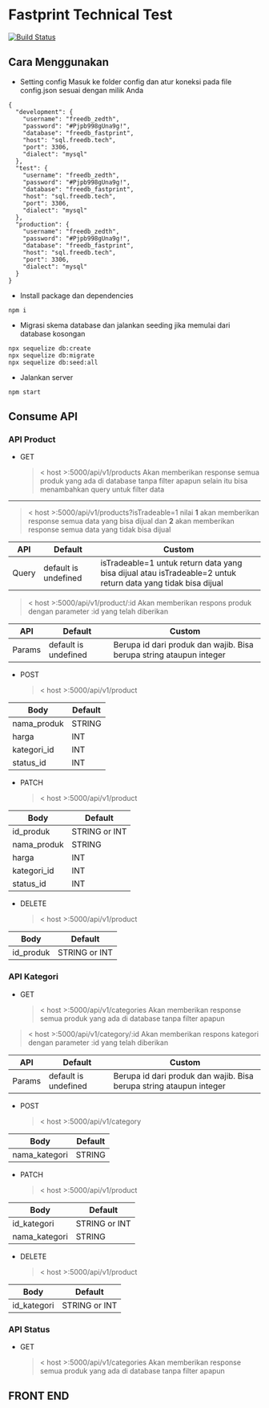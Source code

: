 # Fastprint Technical Test

[![Build Status](https://travis-ci.org/joemccann/dillinger.svg?branch=master)](https://travis-ci.org/joemccann/dillinger)

## Cara Menggunakan

- Setting config
  Masuk ke folder config dan atur koneksi pada file config.json sesuai dengan milik Anda

```
{
  "development": {
    "username": "freedb_zedth",
    "password": "#Pjpb998gUna9g!",
    "database": "freedb_fastprint",
    "host": "sql.freedb.tech",
    "port": 3306,
    "dialect": "mysql"
  },
  "test": {
    "username": "freedb_zedth",
    "password": "#Pjpb998gUna9g!",
    "database": "freedb_fastprint",
    "host": "sql.freedb.tech",
    "port": 3306,
    "dialect": "mysql"
  },
  "production": {
    "username": "freedb_zedth",
    "password": "#Pjpb998gUna9g!",
    "database": "freedb_fastprint",
    "host": "sql.freedb.tech",
    "port": 3306,
    "dialect": "mysql"
  }
}
```

- Install package dan dependencies

```
npm i
```

- Migrasi skema database dan jalankan seeding jika memulai dari database kosongan

```
npx sequelize db:create
npx sequelize db:migrate
npx sequelize db:seed:all
```

- Jalankan server

```
npm start
```

## Consume API

### API Product

- GET

  > < host >:5000/api/v1/products
  > Akan memberikan response semua produk yang ada di database tanpa filter apapun
  > selain itu bisa menambahkan query untuk filter data

---

> < host >:5000/api/v1/products?isTradeable=1
> nilai **1** akan memberikan response semua data yang bisa dijual dan **2** akan memberikan response semua data yang tidak bisa dijual

| API   | Default              | Custom                                                                                                       |
| ----- | -------------------- | ------------------------------------------------------------------------------------------------------------ |
| Query | default is undefined | isTradeable=1 untuk return data yang bisa dijual atau isTradeable=2 untuk return data yang tidak bisa dijual |

> < host >:5000/api/v1/product/:id
> Akan memberikan respons produk dengan parameter :id yang telah diberikan

| API    | Default              | Custom                                                              |
| ------ | -------------------- | ------------------------------------------------------------------- |
| Params | default is undefined | Berupa id dari produk dan wajib. Bisa berupa string ataupun integer |

- POST
  > < host >:5000/api/v1/product

| Body        | Default |
| ----------- | ------- |
| nama_produk | STRING  |
| harga       | INT     |
| kategori_id | INT     |
| status_id   | INT     |

- PATCH
  > < host >:5000/api/v1/product

| Body        | Default       |
| ----------- | ------------- |
| id_produk   | STRING or INT |
| nama_produk | STRING        |
| harga       | INT           |
| kategori_id | INT           |
| status_id   | INT           |

- DELETE
  > < host >:5000/api/v1/product

| Body      | Default       |
| --------- | ------------- |
| id_produk | STRING or INT |

### API Kategori

- GET
  > < host >:5000/api/v1/categories
  > Akan memberikan response semua produk yang ada di database tanpa filter apapun

> < host >:5000/api/v1/category/:id
> Akan memberikan respons kategori dengan parameter :id yang telah diberikan

| API    | Default              | Custom                                                              |
| ------ | -------------------- | ------------------------------------------------------------------- |
| Params | default is undefined | Berupa id dari produk dan wajib. Bisa berupa string ataupun integer |

- POST
  > < host >:5000/api/v1/category

| Body          | Default |
| ------------- | ------- |
| nama_kategori | STRING  |

- PATCH
  > < host >:5000/api/v1/product

| Body          | Default       |
| ------------- | ------------- |
| id_kategori   | STRING or INT |
| nama_kategori | STRING        |

- DELETE
  > < host >:5000/api/v1/product

| Body        | Default       |
| ----------- | ------------- |
| id_kategori | STRING or INT |

### API Status

- GET
  > < host >:5000/api/v1/categories
  > Akan memberikan response semua produk yang ada di database tanpa filter apapun

## FRONT END
